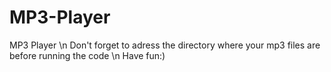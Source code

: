 # MP3-Player
MP3 Player \n
Don't forget to adress the directory where your mp3 files are before running the code \n
Have fun:)
